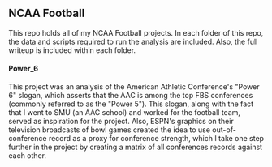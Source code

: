 ## NCAA Football

This repo holds all of my NCAA Football projects. In each folder of this repo, the data and scripts required to run the analysis are included. Also, the full writeup is included within each folder. 

#### Power_6

This project was an analysis of the American Athletic Conference's "Power 6" slogan, which asserts that the AAC is among the top FBS conferences (commonly referred to as the "Power 5"). This slogan, along with the fact that I went to SMU (an AAC school) and worked for the football team, served as inspiration for the project. Also, ESPN's graphics on their television broadcasts of bowl games created the idea to use out-of-conference record as a proxy for conference strength, which I take one step further in the project by creating a matrix of all conferences records against each other.